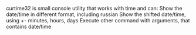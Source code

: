 curtime32 is small console utility that works with time and can:
Show the date/time in different format, including russian
Show the shifted date/time, using +- minutes, hours, days
Execute other command with arguments, that contains date/time